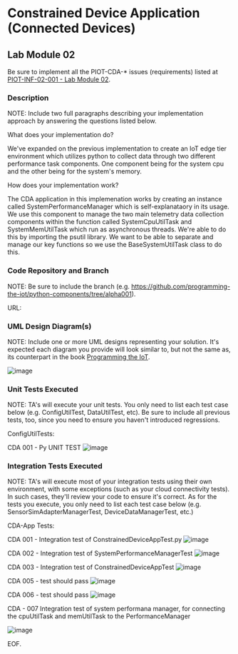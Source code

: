 # Constrained Device Application (Connected Devices)

## Lab Module 02

Be sure to implement all the PIOT-CDA-* issues (requirements) listed at [PIOT-INF-02-001 - Lab Module 02](https://github.com/orgs/programming-the-iot/projects/1#column-9974938).

### Description

NOTE: Include two full paragraphs describing your implementation approach by answering the questions listed below.

What does your implementation do? 

We've expanded on the previous implementation to create an IoT edge tier environment which utilizes python
to collect data through two different performance task components. One component being for the system cpu and
the other being for the system's memory. 

How does your implementation work?

The CDA application in this implemenation works by creating an instance called SystemPerformanceManager which is 
self-explanataory in its usage. We use this component to manage the two main telemetry data collection components within 
the function called SystemCpuUtilTask and SystemMemUtilTask which run as asynchronous threads. We're able to do this
by importing the psutil library. We want to be able to separate and manage our key functions so we use the 
BaseSystemUtilTask class to do this. 

### Code Repository and Branch

NOTE: Be sure to include the branch (e.g. https://github.com/programming-the-iot/python-components/tree/alpha001).

URL: 

### UML Design Diagram(s)

NOTE: Include one or more UML designs representing your solution. It's expected each
diagram you provide will look similar to, but not the same as, its counterpart in the
book [Programming the IoT](https://learning.oreilly.com/library/view/programming-the-internet/9781492081401/).

![image](https://github.com/JadEletry/book-exercise-docs/assets/71851213/f2f3531b-04ea-498c-baf6-61e9a90c8f4b)


### Unit Tests Executed

NOTE: TA's will execute your unit tests. You only need to list each test case below
(e.g. ConfigUtilTest, DataUtilTest, etc). Be sure to include all previous tests, too,
since you need to ensure you haven't introduced regressions.

ConfigUtilTests:

CDA 001 - Py UNIT TEST
![image](https://github.com/JadEletry/book-exercise-docs/assets/71851213/c65051f1-ef32-4e97-b33f-2043415c73ea)

### Integration Tests Executed

NOTE: TA's will execute most of your integration tests using their own environment, with
some exceptions (such as your cloud connectivity tests). In such cases, they'll review
your code to ensure it's correct. As for the tests you execute, you only need to list each
test case below (e.g. SensorSimAdapterManagerTest, DeviceDataManagerTest, etc.)

CDA-App Tests:

CDA 001 - Integration test of ConstrainedDeviceAppTest.py
![image](https://github.com/JadEletry/book-exercise-docs/assets/71851213/6888061c-66e5-47e2-84ba-651154c1dc4a)

CDA 002 - Integration test of SystemPerformanceManagerTest
![image](https://github.com/JadEletry/book-exercise-docs/assets/71851213/eda2627e-e69c-4209-adcd-52dda16573cb)

CDA 003 - Integration test of ConstrainedDeviceAppTest
![image](https://github.com/JadEletry/book-exercise-docs/assets/71851213/f42b6bb7-5d7b-4be2-9acb-9651f0da0027)

CDA 005 - test should pass
![image](https://github.com/JadEletry/book-exercise-docs/assets/71851213/53aa7faf-a4f0-4fd8-a975-1300c0bac884)

CDA 006 - test should pass
![image](https://github.com/JadEletry/book-exercise-docs/assets/71851213/abce5ff2-86c0-43aa-ac14-c8cf78ed2af9)

CDA - 007 Integration test of system performana manager,  for connecting the cpuUtilTask and memUtilTask to the PerformanceManager

![image](https://github.com/JadEletry/book-exercise-docs/assets/71851213/38d0cd7a-3e5a-4b56-977d-7c853c4c7c1b)

EOF.
